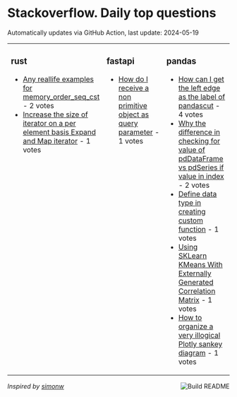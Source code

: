# Stackoverflow. Daily top questions 

Automatically updates via GitHub Action, last update: <!-- date starts -->2024-05-19<!-- date ends -->


<table><tr><td valign="top" width="33%">

### rust
<!-- rust starts -->
* [Any reallife examples for memory_order_seq_cst](https://stackoverflow.com/questions/78500037/any-real-life-examples-for-memory-order-seq-cst) - 2 votes
* [Increase the size of iterator on a per element basis  Expand and Map iterator](https://stackoverflow.com/questions/78499577/increase-the-size-of-iterator-on-a-per-element-basis-expand-and-map-iterator) - 1 votes
<!-- rust ends -->
</td><td valign="top" width="34%">


### fastapi
<!-- fastapi starts -->
* [How do I receive a non primitive object as query parameter](https://stackoverflow.com/questions/78498394/how-do-i-receive-a-non-primitive-object-as-query-parameter) - 1 votes
<!-- fastapi ends -->
</td><td valign="top" width="34%">


### pandas
<!-- pandas starts -->
* [How can I get the left edge as the label of pandascut](https://stackoverflow.com/questions/78503255/how-can-i-get-the-left-edge-as-the-label-of-pandas-cut) - 4 votes
* [Why the difference in checking for value of pdDataFrame vs pdSeries if value in index](https://stackoverflow.com/questions/78499163/why-the-difference-in-checking-for-value-of-pd-dataframe-vs-pd-series-if-value-i) - 2 votes
* [Define data type in creating custom function](https://stackoverflow.com/questions/78501868/define-data-type-in-creating-custom-function) - 1 votes
* [Using SKLearn KMeans With Externally Generated Correlation Matrix](https://stackoverflow.com/questions/78499295/using-sklearn-kmeans-with-externally-generated-correlation-matrix) - 1 votes
* [How to organize a very illogical Plotly sankey diagram](https://stackoverflow.com/questions/78501388/how-to-organize-a-very-illogical-plotly-sankey-diagram) - 1 votes
<!-- pandas ends -->
</td></tr></table>

<a href="https://github.com/hp0404/hp0404/actions"><img src="https://github.com/hp0404/hp0404/workflows/Build%20README/badge.svg" align="right" alt="Build README"></a> <p>*Inspired by  [simonw](https://github.com/simonw/simonw)*</p>
